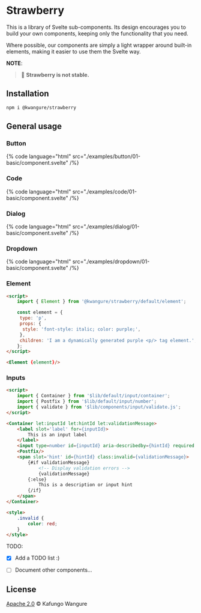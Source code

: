 # Strawberry

This is a library of Svelte sub-components. Its design encourages you to build
your own components, keeping only the functionality that you need.

Where possible, our components are simply a light wrapper around built-in
elements, making it easier to use them the Svelte way.

**NOTE**:
> 🍓 **Strawberry is not stable.**

## Installation

```bash
npm i @kwangure/strawberry
```

## General usage

### Button

{% code language="html" src="./examples/button/01-basic/component.svelte" /%}

### Code

{% code language="html" src="./examples/code/01-basic/component.svelte" /%}

### Dialog

{% code language="html" src="./examples/dialog/01-basic/component.svelte" /%}

### Dropdown

{% code language="html" src="./examples/dropdown/01-basic/component.svelte" /%}

### Element

```html
<script>
    import { Element } from '@kwangure/strawberry/default/element';

    const element = {
     type: 'p',
     props: {
      style: 'font-style: italic; color: purple;',
     },
     children: 'I am a dynamically generated purple <p/> tag element.',
    };
</script>

<Element {element}/>
```

### Inputs

```html
<script>
    import { Container } from '$lib/default/input/container';
    import { Postfix } from '$lib/default/input/number';
    import { validate } from '$lib/components/input/validate.js';
</script>

<Container let:inputId let:hintId let:validationMessage>
    <label slot='label' for={inputId}>
        This is an input label
    </label>
    <input type=number id={inputId} aria-describedby={hintId} required use:validate/>
    <Postfix/>
    <span slot='hint' id={hintId} class:invalid={validationMessage}>
        {#if validationMessage}
            <!-- Display validation errors -->
            {validationMessage}
        {:else}
            This is a description or input hint
        {/if}
    </span>
</Container>

<style>
    .invalid {
        color: red;
    }
</style>
```

TODO:

- [x] Add a TODO list :)
- [ ] Document other components...


## License

[Apache 2.0](./LICENSE) © Kafungo Wangure